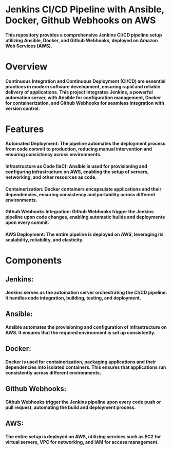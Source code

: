 <h1>Jenkins CI/CD Pipeline with Ansible, Docker, Github Webhooks on AWS</h1>

<h4>This repository provides a comprehensive Jenkins CI/CD pipeline setup utilizing Ansible, Docker, and Github Webhooks, deployed on Amazon Web Services (AWS).</h4>

<h1>Overview</h1>

<h4>Continuous Integration and Continuous Deployment (CI/CD) are essential practices in modern software development, ensuring rapid and reliable delivery of applications. This project integrates Jenkins, a powerful automation server, with Ansible for configuration management, Docker for containerization, and Github Webhooks for seamless integration with version control.</h4>

<h1>Features</h1>

<h4>Automated Deployment: The pipeline automates the deployment process from code commit to production, reducing manual intervention and ensuring consistency across environments.


<h4>Infrastructure as Code (IaC): Ansible is used for provisioning and configuring infrastructure on AWS, enabling the setup of servers, networking, and other resources as code.</h4>

<h4>Containerization: Docker containers encapsulate applications and their dependencies, ensuring consistency and portability across different environments.</h4>

<h4>Github Webhooks Integration: Github Webhooks trigger the Jenkins pipeline upon code changes, enabling automatic builds and deployments upon every commit.</h4>

<h4>AWS Deployment: The entire pipeline is deployed on AWS, leveraging its scalability, reliability, and elasticity.</h4>


<h1>Components</h1>

<h2>Jenkins:</h2> 
<h4>Jenkins serves as the automation server orchestrating the CI/CD pipeline. It handles code integration, building, testing, and deployment.</h4>

<h2>Ansible:</h2>
<h4>Ansible automates the provisioning and configuration of infrastructure on AWS. It ensures that the required environment is set up consistently.</h4>

<h2>Docker:</h2> 
<h4>Docker is used for containerization, packaging applications and their dependencies into isolated containers. This ensures that applications run consistently across different environments.</h4>

<h2>Github Webhooks:</h2>
<h4>Github Webhooks trigger the Jenkins pipeline upon every code push or pull request, automating the build and deployment process.</h4>

<h2>AWS:</h2>
<h4>The entire setup is deployed on AWS, utilizing services such as EC2 for virtual servers, VPC for networking, and IAM for access management.</h4>

